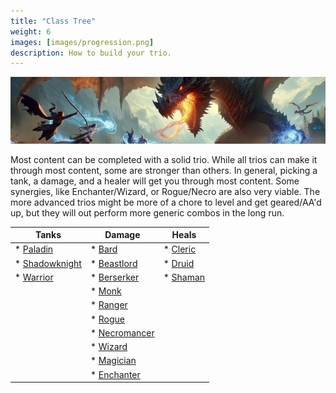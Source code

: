 ```yaml
---
title: "Class Tree"
weight: 6
images: [images/progression.png]
description: How to build your trio.
---
```


![Class Tree](images/progression.png)

Most content can be completed with a solid trio. While all trios can make it through most content, some are stronger than others. In general, picking a tank, a damage, and a healer will get you through most content. Some synergies, like Enchanter/Wizard, or Rogue/Necro are also very viable. The more advanced trios might be more of a chore to level and get geared/AA'd up, but they will out perform more generic combos in the long run.


| Tanks                           | Damage                         | Heals                          |
|---------------------------------|--------------------------------|--------------------------------|
| * [Paladin](images/pal.md)             | * [Bard](images/brd.md)               | * [Cleric](images/clr.md)             |
| * [Shadowknight](images/shd.md)        | * [Beastlord](images/bst.md)          | * [Druid](images/dru.md)              |
| * [Warrior](images/war.md)             | * [Berserker](images/ber.md)          | * [Shaman](images/shm.md)             |
|                                 | * [Monk](mnk.md)               |                                |
|                                 | * [Ranger](rng.md)             |                                |
|                                 | * [Rogue](rog.md)              |                                |
|                                 | * [Necromancer](nec.md)        |                                |
|                                 | * [Wizard](wiz.md)             |                                |
|                                 | * [Magician](mag.md)           |                                |
|                                 | * [Enchanter](enc.md)          |                                |
